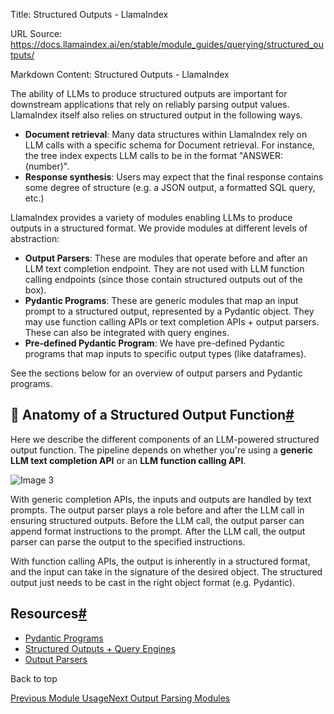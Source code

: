 Title: Structured Outputs - LlamaIndex

URL Source: https://docs.llamaindex.ai/en/stable/module_guides/querying/structured_outputs/

Markdown Content:
Structured Outputs - LlamaIndex


The ability of LLMs to produce structured outputs are important for downstream applications that rely on reliably parsing output values. LlamaIndex itself also relies on structured output in the following ways.

*   **Document retrieval**: Many data structures within LlamaIndex rely on LLM calls with a specific schema for Document retrieval. For instance, the tree index expects LLM calls to be in the format "ANSWER: (number)".
*   **Response synthesis**: Users may expect that the final response contains some degree of structure (e.g. a JSON output, a formatted SQL query, etc.)

LlamaIndex provides a variety of modules enabling LLMs to produce outputs in a structured format. We provide modules at different levels of abstraction:

*   **Output Parsers**: These are modules that operate before and after an LLM text completion endpoint. They are not used with LLM function calling endpoints (since those contain structured outputs out of the box).
*   **Pydantic Programs**: These are generic modules that map an input prompt to a structured output, represented by a Pydantic object. They may use function calling APIs or text completion APIs + output parsers. These can also be integrated with query engines.
*   **Pre-defined Pydantic Program**: We have pre-defined Pydantic programs that map inputs to specific output types (like dataframes).

See the sections below for an overview of output parsers and Pydantic programs.

🔬 Anatomy of a Structured Output Function[#](https://docs.llamaindex.ai/en/stable/module_guides/querying/structured_outputs/#anatomy-of-a-structured-output-function "Permanent link")
---------------------------------------------------------------------------------------------------------------------------------------------------------------------------------------

Here we describe the different components of an LLM-powered structured output function. The pipeline depends on whether you're using a **generic LLM text completion API** or an **LLM function calling API**.

![Image 3](https://docs.llamaindex.ai/en/stable/_static/structured_output/diagram1.png)

With generic completion APIs, the inputs and outputs are handled by text prompts. The output parser plays a role before and after the LLM call in ensuring structured outputs. Before the LLM call, the output parser can append format instructions to the prompt. After the LLM call, the output parser can parse the output to the specified instructions.

With function calling APIs, the output is inherently in a structured format, and the input can take in the signature of the desired object. The structured output just needs to be cast in the right object format (e.g. Pydantic).

Resources[#](https://docs.llamaindex.ai/en/stable/module_guides/querying/structured_outputs/#resources "Permanent link")
------------------------------------------------------------------------------------------------------------------------

*   [Pydantic Programs](https://docs.llamaindex.ai/en/stable/module_guides/querying/structured_outputs/pydantic_program/)
*   [Structured Outputs + Query Engines](https://docs.llamaindex.ai/en/stable/module_guides/querying/structured_outputs/query_engine/)
*   [Output Parsers](https://docs.llamaindex.ai/en/stable/module_guides/querying/structured_outputs/output_parser/)

Back to top

[Previous Module Usage](https://docs.llamaindex.ai/en/stable/module_guides/querying/pipeline/module_usage/)[Next Output Parsing Modules](https://docs.llamaindex.ai/en/stable/module_guides/querying/structured_outputs/output_parser/)
